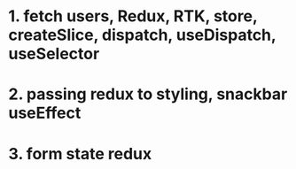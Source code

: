 # 1. fetch users, Redux, RTK, store, createSlice, dispatch, useDispatch, useSelector

# 2. passing redux to styling, snackbar useEffect

# 3. form state redux
